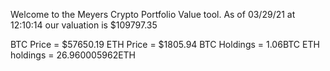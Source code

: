 Welcome to the Meyers Crypto Portfolio Value tool. 
As of 03/29/21 at 12:10:14 our valuation is $109797.35 

BTC Price = $57650.19
 ETH Price = $1805.94
BTC Holdings = 1.06BTC
 ETH holdings = 26.960005962ETH 
